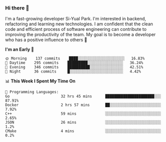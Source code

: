 ### Hi there 👋


I'm a fast-growing developer Si-Yual Park. I'm interested in backend, refactoring and learning new technologies. I am confident that the clean code and efficient process of software engineering can contribute to improving the productivity of the team. My goal is to become a developer who has a positive influence to others 🔭

<!--START_SECTION:waka-->
**I'm an Early 🐤** 

```text
🌞 Morning    137 commits    ████░░░░░░░░░░░░░░░░░░░░░   16.83% 
🌆 Daytime    295 commits    █████████░░░░░░░░░░░░░░░░   36.24% 
🌃 Evening    346 commits    ██████████░░░░░░░░░░░░░░░   42.51% 
🌙 Night      36 commits     █░░░░░░░░░░░░░░░░░░░░░░░░   4.42%

```


📊 **This Week I Spent My Time On** 

```text
💬 Programming Languages: 
Go                       32 hrs 45 mins      ██████████████████████░░░   87.91% 
Docker                   2 hrs 57 mins       ██░░░░░░░░░░░░░░░░░░░░░░░   7.92% 
C++                      59 mins             ░░░░░░░░░░░░░░░░░░░░░░░░░   2.65% 
JSON                     26 mins             ░░░░░░░░░░░░░░░░░░░░░░░░░   1.2% 
CMake                    4 mins              ░░░░░░░░░░░░░░░░░░░░░░░░░   0.2%

```


<!--END_SECTION:waka-->
